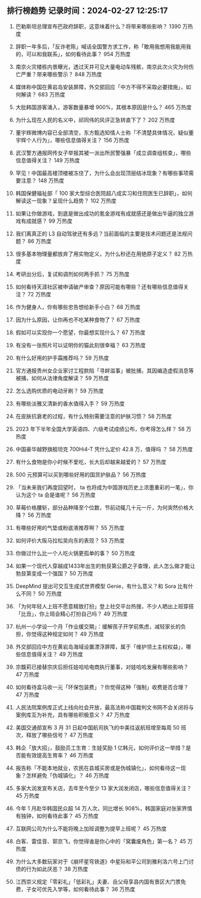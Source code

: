 
## 排行榜趋势 记录时间：2024-02-27 12:25:17
  
  1. 巴勒斯坦总理宣布巴政府辞职，这意味着什么？将带来哪些影响？ 1390 万热度
    
  2. 辞职一年多后，「反诈老陈」喊话全国警方求工作，称「敢用我想用我能用我的，可以和我联系」，如何看待此事？ 954 万热度
    
  3. 南京火灾楼栋内景曝光，透过天井可见大量电动车残骸，南京此次火灾为何伤亡严重？带来哪些警示？ 848 万热度
    
  4. 媒体称中国在黄岩岛安装屏障，外交部回应「中方不得不采取必要措施」，如何解读？ 683 万热度
    
  5. 大批韩国游客涌入，游客数量暴增 900%，其根本原因是什么？ 465 万热度
    
  6. 为什么现在人民的名义中，祁同伟的风评正急转直下了？ 202 万热度
    
  7. 董宇辉微博内容已全部清空，东方甄选知情人士称「不清楚具体情况，疑似董宇辉个人行为」，哪些信息值得关注？ 156 万热度
    
  8. 武汉警方通报网传女子举报其被一派出所民警强暴「成立调查组核查」，哪些信息值得关注？ 149 万热度
    
  9. 罕见！中国最高楼顶楼被冻住了，为什么会出现顶层结冰现象？有哪些事项需要注意？ 148 万热度
    
  10. 韩国保健福祉部「 100 家大型综合医院超八成实习和住院医生已辞职」，如何解读这一现象？呈现什么趋势？ 102 万热度
    
  11. 如果让你做游戏，到底是做出成功的氪金游戏有成就感还是做出牛逼的独立游戏有成就感？ 99 万热度
    
  12. 我们离真正的 L3 自动驾驶还有多远？当前面临的主要是技术问题还是法规问题？ 86 万热度
    
  13. 很多基本物理量都放弃了用实物定义，为什么秒还在用铯原子定义？ 82 万热度
    
  14. 考研出分后，复试和调剂如何两手抓？ 75 万热度
    
  15. 如何看待天涯社区被申请破产审查？原因可能有哪些？还有哪些信息值得关注？ 72 万热度
    
  16. 作为健身人，你有哪些忠告想给新手小白？ 68 万热度
    
  17. 因为什么原因，让你再也不吃某种食物了？ 67 万热度
    
  18. 假如可以实现你一个愿望，你最想实现什么？ 67 万热度
    
  19. 有没有一张照片可以证明你的猫此刻很幸福？ 63 万热度
    
  20. 有什么好用的护手霜推荐吗？ 59 万热度
    
  21. 官方通报贵州女企业家讨工程款陷「寻衅滋事」被批捕，其因编造虚假消息等被捕，如何从法律角度解读？ 59 万热度
    
  22. 怎么选购优质的电动牙刷？ 59 万热度
    
  23. 有哪些淡雅又清新的香水值得入手？ 59 万热度
    
  24. 在皮肤抗衰老的过程，有什么特别需要注意的护肤习惯？ 58 万热度
    
  25. 2023 年下半年全国大学英语四、六级考试成绩公布，你考得怎么样？ 58 万热度
    
  26. 中国豪华越野旗舰坦克 700Hi4-T 凭什么定价 42.8 万，值得吗 ？ 58 万热度
    
  27. 有什么食物是你小时候不爱吃，长大后却越来越爱的？ 57 万热度
    
  28. 500 元预算可以买到哪些好用的国货护肤品？ 56 万热度
    
  29. 「当未来我们再度回望时， ta 也将成为中国游戏历史上浓墨重彩的一笔」，你认为这个 ta 会是谁呢？ 56 万热度
    
  30. 草莓价格腰斩，部分品种降至个位数，节前动辄几十元一斤，为何突然价格大降？ 56 万热度
    
  31. 有哪些好用的气垫或粉底液推荐啊？ 55 万热度
    
  32. 如何评价大阪马拉松吴向东的表现？ 53 万热度
    
  33. 你做过什么比一个人吃火锅更孤单的事？ 50 万热度
    
  34. 如果一个现代人穿越成1433年出生的勃艮第公爵之子查理，此人怎么做才能让勃艮第变成一个强国？ 50 万热度
    
  35. DeepMind 提出可交互生成式世界模型 Genie，有什么意义？和 Sora 比有什么不同？ 50 万热度
    
  36. 「为何年轻人上班不愿意精致打扮」登上社交平台热搜，不少人晒出上班穿搭「比丑」，你上班会精心打扮自己吗？ 49 万热度
    
  37. 杭州一小学设一个月「作业缓交期」：缓解孩子开学前焦虑，减轻家长的负担，你觉得这种规定如何？ 49 万热度
    
  38. 外交部回应中方在黄岩岛海域设置漂浮屏障，属于「维护领土主权权益」，哪些信息值得关注？ 49 万热度
    
  39. 宗馥莉已接替宗庆后担任娃哈哈电商执行董事，对娃哈哈发展有哪些影响？ 47 万热度
    
  40. 如何看待盒马收一元「环保包装费」？你觉得这种「强制」收费是否合理？ 47 万热度
    
  41. 人民法院案例库正式上线向社会开放，最高法称中国裁判文书网不会关闭将与案例库互为补充，具有哪些积极意义？ 47 万热度
    
  42. 美国交通部宣布 3 月 31 日起中国航司执飞的中美往返航班增至每周 50 班次，释放了哪些信号？ 47 万热度
    
  43. 韩企「放大招」，鼓励员工生育：生娃奖励 1 亿韩元，如何评价这一举措？是否能有效提高生育率？ 46 万热度
    
  44. 报告称「不能本地就业，农民在县城买房或是伪城镇化」，如何看待这一现象？怎样避免「伪城镇化」？ 46 万热度
    
  45. 多家大润发宣布关店，去年至今至少 13 家大润发闭店，哪些信息值得关注？ 45 万热度
    
  46. 今年 1 月赴华韩国民众超 14 万人次，同比增长 908%，韩国家庭对张家界情有独钟，如何看待此事？ 45 万热度
    
  47. 互联网公司为什么不能将晚上加班调整为提早上班呢？ 45 万热度
    
  48. 白客、雷佳音、郭京飞，你觉得谁是你心中的「窝囊废角色」第一名？ 45 万热度
    
  49. 为什么大多数玩家对于《崩坏星穹铁道》中星际和平公司到雅利洛六号上门讨债的行为如此厌恶？ 38 万热度
    
  50. 江西崇义规定「零彩礼」「低彩礼」夫妻、岳父母享县内国有景区大门票免费，子女可优先入学等，如何看待此事？ 36 万热度
    
